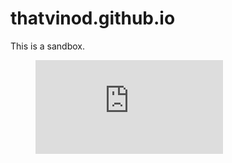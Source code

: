 # thatvinod.github.io
This is a sandbox.
<figure class="video_container">
  <iframe src="https://ideis.setmore.com/" scrolling="yes" frameborder="0"></iframe>
</figure>
